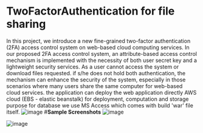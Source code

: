 # TwoFactorAuthentication for file sharing
In this project, we introduce a new fine-grained two-factor authentication (2FA) access control system on web-based cloud computing services. In our proposed 2FA access control system, an attribute-based access control mechanism is implemented with the necessity of both user secret key and a lightweight security services. As a user cannot access the system or download files requested. if s/he does not hold both authentication, the mechanism can enhance the security of the system, especially in those scenarios where many users share the same computer for web-based cloud services. the application can deploy the web application directly AWS cloud (EBS - elastic beanstalk) for deployment, computation and storage purpose for database we use MS Access which comes with build 'war' file itself.
![image](https://user-images.githubusercontent.com/64268236/81059016-425ce900-8eed-11ea-9c0e-2a5d01b0b742.png)
#**Sample Screenshots**
![image](https://user-images.githubusercontent.com/64268236/81059323-dfb81d00-8eed-11ea-958c-fa2976e9ec1d.png)

![image](https://user-images.githubusercontent.com/64268236/81059535-3291d480-8eee-11ea-9b0e-bdebd7d92b4f.png)
